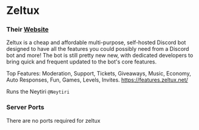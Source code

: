 # Zeltux
### Their [Website](https://zeltux.net/)
Zeltux is a cheap and affordable multi-purpose, self-hosted Discord bot designed to have all the features you could possibly need from a Discord bot and more! The bot is still pretty new new, with dedicated developers to bring quick and frequent updated to the bot's core features.

Top Features: Moderation, Support, Tickets, Giveaways, Music, Economy, Auto Responses, Fun, Games, Levels, Invites. https://features.zeltux.net/

Runs the Neytiri `@Neytiri`

### Server Ports
There are no ports required for zeltux